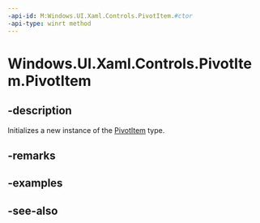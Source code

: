```yaml
---
-api-id: M:Windows.UI.Xaml.Controls.PivotItem.#ctor
-api-type: winrt method
---
```


<!-- Method syntax
public PivotItem()
-->

# Windows.UI.Xaml.Controls.PivotItem.PivotItem

## -description
Initializes a new instance of the [PivotItem](pivotitem.md) type.


## -remarks

## -examples

## -see-also
